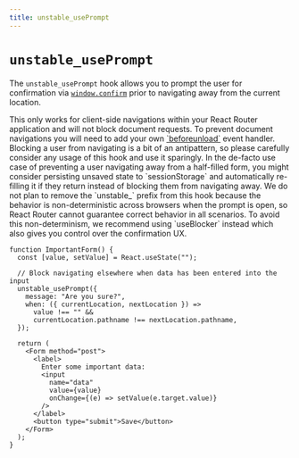 ```yaml
---
title: unstable_usePrompt
---
```


# `unstable_usePrompt`

The `unstable_usePrompt` hook allows you to prompt the user for confirmation via [`window.confirm`][window-confirm] prior to navigating away from the current location.

<docs-info>
This only works for client-side navigations within your React Router application and will not block document requests. To prevent document navigations you will need to add your own <a href="https://developer.mozilla.org/en-US/docs/Web/API/Window/beforeunload_event" target="_blank">`beforeunload`</a> event handler.
</docs-info>

<docs-warning>
Blocking a user from navigating is a bit of an antipattern, so please carefully consider any usage of this hook and use it sparingly. In the de-facto use case of preventing a user navigating away from a half-filled form, you might consider persisting unsaved state to `sessionStorage` and automatically re-filling it if they return instead of blocking them from navigating away.
</docs-warning>

<docs-warning>
We do not plan to remove the `unstable_` prefix from this hook because the behavior is non-deterministic across browsers when the prompt is open, so React Router cannot guarantee correct behavior in all scenarios.  To avoid this non-determinism, we recommend using `useBlocker` instead which also gives you control over the confirmation UX.
</docs-warning>

```tsx
function ImportantForm() {
  const [value, setValue] = React.useState("");

  // Block navigating elsewhere when data has been entered into the input
  unstable_usePrompt({
    message: "Are you sure?",
    when: ({ currentLocation, nextLocation }) =>
      value !== "" &&
      currentLocation.pathname !== nextLocation.pathname,
  });

  return (
    <Form method="post">
      <label>
        Enter some important data:
        <input
          name="data"
          value={value}
          onChange={(e) => setValue(e.target.value)}
        />
      </label>
      <button type="submit">Save</button>
    </Form>
  );
}
```

[window-confirm]: https://developer.mozilla.org/en-US/docs/Web/API/Window/confirm
